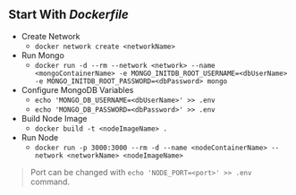 ## Start With ***Dockerfile***

- Create Network
  - `docker network create <networkName>`
- Run Mongo
  - `docker run -d --rm --network <network> --name <mongoContainerName> -e MONGO_INITDB_ROOT_USERNAME=<dbUserName> -e MONGO_INITDB_ROOT_PASSWORD=<dbPassword> mongo`
- Configure MongoDB Variables
  - `echo 'MONGO_DB_USERNAME=<dbUserName>' >> .env`
  - `echo 'MONGO_DB_PASSWORD=<dbPassword>' >> .env`
- Build Node Image
  - `docker build -t <nodeImageName> .`
- Run Node
  - `docker run -p 3000:3000 --rm -d --name <nodeContainerName> --network <networkName> <nodeImageName>`

> Port can be changed with `echo 'NODE_PORT=<port>' >> .env` command.